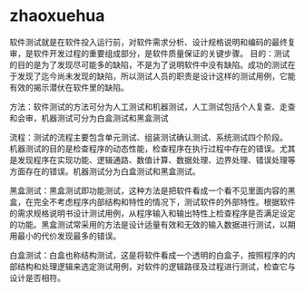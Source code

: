 # zhaoxuehua
 软件测试就是在软件投入运行前，对软件需求分析、设计规格说明和编码的最终复审，是软件开发过程的重要组成部分，是软件质量保证的关键步骤。
目的：测试的目的是为了发现尽可能多的缺陷，不是为了说明软件中没有缺陷。成功的测试在于发现了迄今尚未发现的缺陷，所以测试人员的职责是设计这样的测试用例，它能有效的揭示潜伏在软件里的缺陷。

方法：软件测试的方法可分为人工测试和机器测试，人工测试包括个人复查、走查和会审，机器测试可分为白盒测试和黑盒测试

流程：测试的流程主要包含单元测试、组装测试确认测试、系统测试四个阶段。
机器测试的目的是检查程序的动态性能，检查程序在执行过程中存在的错误。尤其是发现程序在实现功能、逻辑通路、数值计算、数据处理、边界处理、错误处理等方面存在的错误。机器测试分为白盒测试和黑盒测试。

黑盒测试：黑盒测试即功能测试，这种方法是把软件看成一个看不见里面内容的黑盒，在完全不考虑程序内部结构和特性的情况下，测试软件的外部特性。根据软件的需求规格说明书设计测试用例，从程序输入和输出特性上检查程序是否满足设定的功能。黑盒测试常采用的方法是设计适量有效和无效的输入数据进行测试，以期用最小的代价发现最多的错误。

白盒测试：白盒也称结构测试，这是将软件看成一个透明的白盒子，按照程序的内部结构和处理逻辑来选定测试用例，对软件的逻辑路径及过程进行测试，检查它与设计是否相符。

